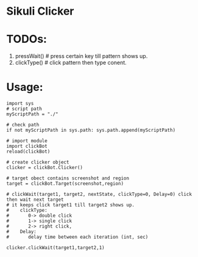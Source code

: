 # Sikuli Clicker

# TODOs:
1. pressWait() # press certain key till pattern shows up.
2. clickType() # click pattern then type conent.
# Usage:
```
import sys
# script path
myScriptPath = "./"

# check path
if not myScriptPath in sys.path: sys.path.append(myScriptPath)

# import module
import clickBot
reload(clickBot)

# create clicker object 
clicker = clickBot.Clicker()

# target obect contains screenshot and region
target = clickBot.Target(screenshot,region)

# clickWait(target1, target2, nextState, clickType=0, Delay=0) click then wait next target 
# it keeps click target1 till target2 shows up. 
#    clickType: 
#       0-> double click 
#       1-> single click 
#       2-> right click, 
#    Delay: 
#       delay time between each iteration (int, sec)
      
clicker.clickWait(target1,target2,1)
```
